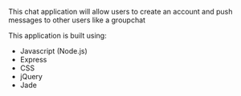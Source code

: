 This chat application will allow users to create an account and push messages to other users like a groupchat

This application is built using:
- Javascript (Node.js)
- Express
- CSS
- jQuery
- Jade
